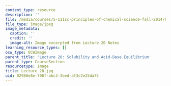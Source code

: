 ```yaml
---
content_type: resource
description: ''
file: /media/courses/5-111sc-principles-of-chemical-science-fall-2014/02988e8e708fabc33bedaf3c2e25da75_Lecture_20.jpg
file_type: image/jpeg
image_metadata:
  caption: ''
  credit: ''
  image-alt: Image excerpted from Lecture 20 Notes
learning_resource_types: []
ocw_type: OCWImage
parent_title: 'Lecture 20: Solubility and Acid-Base Equilibrium'
parent_type: CourseSection
resourcetype: Image
title: Lecture_20.jpg
uid: 02988e8e-708f-abc3-3bed-af3c2e25da75
---
```

